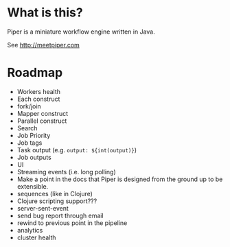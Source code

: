 # What is this?

Piper is a miniature workflow engine written in Java. 

See http://meetpiper.com

# Roadmap

- Workers health
- Each construct
- fork/join
- Mapper construct
- Parallel construct
- Search
- Job Priority
- Job tags
- Task output (e.g. `output: ${int(output)}`)
- Job outputs
- UI
- Streaming events (i.e. long polling)
- Make a point in the docs that Piper is designed from the ground up to be extensible.  
- sequences (like in Clojure)
- Clojure scripting support???
- server-sent-event
- send bug report through email
- rewind to previous point in the pipeline
- analytics
- cluster health

